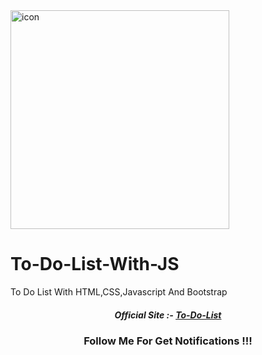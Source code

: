 <img width="350px" height="350px" src="https://cdn.glitch.global/44dfbe33-3fd7-4d69-8af7-a411b039cd9a/babebd57-a7d3-44c8-ab4b-589fee2292c4.image.png?v=1732353568261" align="center" alt="icon">
<h1>To-Do-List-With-JS</h1>

<p>To Do List With HTML,CSS,Javascript And Bootstrap</p>

<h5><center>Official Site :- <a link="https://todl.glitch.me/" href="https://todl.glitch.me/">To-Do-List</a></center></h5>

<h3><center>Follow Me For Get Notifications !!! </center></h3>
